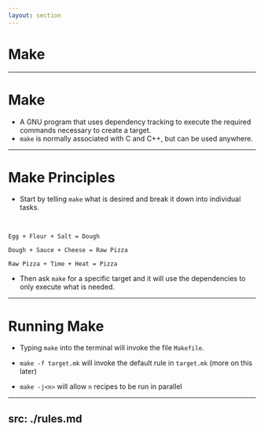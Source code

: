 ```yaml
---
layout: section
---
```


# Make

---

# Make

- A GNU program that uses dependency tracking to execute the required commands necessary to create a target.
- `make` is normally associated with C and C++, but can be used anywhere.

---

# Make Principles

- Start by telling `make` what is desired and break it down into individual tasks.

<pre>

</pre>

```
Egg + Flour + Salt = Dough

Dough + Sauce + Cheese = Raw Pizza

Raw Pizza + Time + Heat = Pizza
```

- Then ask `make` for a specific target and it will use the dependencies to only execute what is needed.

<!--
Make sure to define all the steps so it is actually achievable

2 ways to approach:
- Write out exactly what to do in order for all steps
- Write out how to get from one step to another

Ponderings:
- How are you going to achieve parallelism?
- How are you going to achieve incrementalism (if I already have dough… do I need to make it?)
- How are you going to express options (I can either make dough from ingredients or I can go to the store)?
-->

---

# Running Make

- Typing `make` into the terminal will invoke the file `Makefile`.

- `make -f target.mk` will invoke the default rule in `target.mk` (more on this later)

- `make -j<n>` will allow `n` recipes to be run in parallel

---
src: ./rules.md
---
